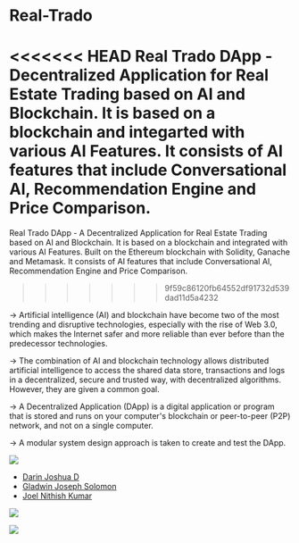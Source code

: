 # Real-Trado

<<<<<<< HEAD
Real Trado DApp - Decentralized Application for Real Estate Trading based on AI and Blockchain. It is based on a blockchain and integarted with various AI Features. It consists of AI features that include Conversational AI, Recommendation Engine and Price Comparison.
=======
Real Trado DApp - A Decentralized Application for Real Estate Trading based on AI and Blockchain. It is based on a blockchain and integrated with various AI Features. Built on the Ethereum blockchain with Solidity, Ganache and Metamask. It consists of AI features that include Conversational AI, Recommendation Engine and Price Comparison.
>>>>>>> 9f59c86120fb64552df91732d539dad11d5a4232

-> Artificial intelligence (AI) and blockchain have become two of the most trending and disruptive technologies, especially with the rise of Web 3.0, which makes the Internet safer and more reliable than ever before than the predecessor technologies. 

-> The combination of AI and blockchain technology allows distributed artificial intelligence to access the shared data store, transactions and logs in a decentralized, secure and trusted way, with decentralized algorithms. However, they are given a common goal. 

-> A Decentralized Application (DApp) is a digital application or program that is stored and runs on your computer's blockchain or peer-to-peer (P2P) network, and not on a single computer.

-> A modular system design approach is taken to create and test the DApp.

<img src="https://img.shields.io/badge/Contributors-3-violet">

<ul>
<li><a href="https://github.com/DarinJoshua-dev">Darin Joshua D</a>
<li><a href="https://github.com/GladwinJosephSolomon">Gladwin Joseph Solomon</a>
<li><a href="https://github.com/JoelNithishKumar">Joel Nithish Kumar</a>
</ul>

<a href="https://real-trado-dapp.vercel.app/"><img src="https://img.shields.io/badge/View%20Deployment-view%20now-red"></a>

<img src="https://github.com/DarinJoshua-dev/House_Price-Recommendation-Engine/blob/master/Real%20Trado.png">
